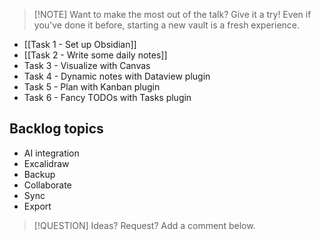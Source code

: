 > [!NOTE] Want to make the most out of the talk? Give it a try!
> Even if you've done it before, starting a new vault is a fresh experience.
 
- [[Task 1 - Set up Obsidian]]
- [[Task 2 - Write some daily notes]]
- Task 3 - Visualize with Canvas
- Task 4 - Dynamic notes with Dataview plugin
- Task 5 - Plan with Kanban plugin
- Task 6 - Fancy TODOs with Tasks plugin

## Backlog topics

- AI integration
- Excalidraw
- Backup
- Collaborate
- Sync
- Export


> [!QUESTION] Ideas? Request? Add a comment below.
